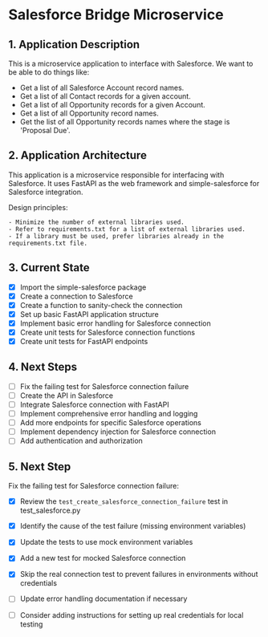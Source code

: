 # Salesforce Bridge Microservice 

## 1. Application Description

This is a microservice application to interface with Salesforce. We want to be able to do things like:

- Get a list of all Salesforce Account record names.
- Get a list of all Contact records for a given account.
- Get a list of all Opportunity records for a given Account.
- Get a list of all Opportunity record names.
- Get the list of all Opportunity records names where the stage is 'Proposal Due'.

## 2. Application Architecture

This application is a microservice responsible for interfacing with Salesforce. It uses FastAPI as the web framework and simple-salesforce for Salesforce integration. 

Design principles:

    - Minimize the number of external libraries used.
    - Refer to requirements.txt for a list of external libraries used.
    - If a library must be used, prefer libraries already in the requirements.txt file.

## 3. Current State

- [x] Import the simple-salesforce package
- [x] Create a connection to Salesforce
- [x] Create a function to sanity-check the connection
- [x] Set up basic FastAPI application structure
- [x] Implement basic error handling for Salesforce connection
- [x] Create unit tests for Salesforce connection functions
- [x] Create unit tests for FastAPI endpoints

## 4. Next Steps

- [ ] Fix the failing test for Salesforce connection failure
- [ ] Create the API in Salesforce
- [ ] Integrate Salesforce connection with FastAPI
- [ ] Implement comprehensive error handling and logging
- [ ] Add more endpoints for specific Salesforce operations
- [ ] Implement dependency injection for Salesforce connection
- [ ] Add authentication and authorization

## 5. Next Step

Fix the failing test for Salesforce connection failure:

- [x] Review the `test_create_salesforce_connection_failure` test in test_salesforce.py
- [x] Identify the cause of the test failure (missing environment variables)
- [x] Update the tests to use mock environment variables
- [x] Add a new test for mocked Salesforce connection
- [x] Skip the real connection test to prevent failures in environments without credentials
- [ ] Update error handling documentation if necessary
- [ ] Consider adding instructions for setting up real credentials for local testing

